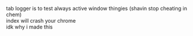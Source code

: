 tab logger is to test always active window thingies (shavin stop cheating in chem)  
index will crash your chrome  
idk why i made this  
